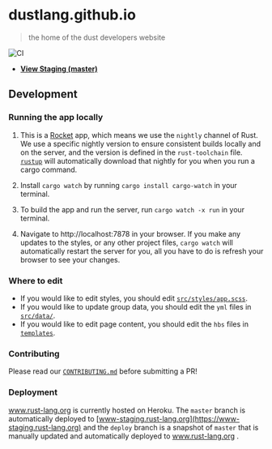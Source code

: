 # dustlang.github.io
> the home of the dust developers website

![CI](https://github.com/rust-lang/www.rust-lang.org/workflows/CI/badge.svg)

* [**View Staging (master)**](http://www-staging.rust-lang.org)

## Development

### Running the app locally

1. This is a [Rocket](https://rocket.rs/) app, which means we use the `nightly`
   channel of Rust. We use a specific nightly version to ensure consistent
   builds locally and on the server, and the version is defined in the
   `rust-toolchain` file. [`rustup`](https://rustup.rs) will automatically
   download that nightly for you when you run a cargo command.

2. Install `cargo watch` by running `cargo install cargo-watch` in your terminal.

3. To build the app and run the server, run `cargo watch -x run` in your terminal.

4. Navigate to http://localhost:7878 in your browser. If you make any updates to
   the styles, or any other project files, `cargo watch` will automatically
   restart the server for you, all you have to do is refresh your browser to see
   your changes.

### Where to edit

- If you would like to edit styles, you should edit [`src/styles/app.scss`](src/styles/app.scss). 
- If you would like to update group data, you should edit the `yml` files in [`src/data/`](src/data/).
- If you would like to edit page content, you should edit the `hbs` files in [`templates`](templates).

### Contributing

Please read our [`CONTRIBUTING.md`](CONTRIBUTING.md) before submitting a PR!

### Deployment

www.rust-lang.org is currently hosted on Heroku. The `master` branch is
automatically deployed to [www-staging.rust-lang.org](https://www-staging.rust-lang.org)
and the `deploy` branch is a snapshot of `master` that is manually updated and
automatically deployed to www.rust-lang.org .
